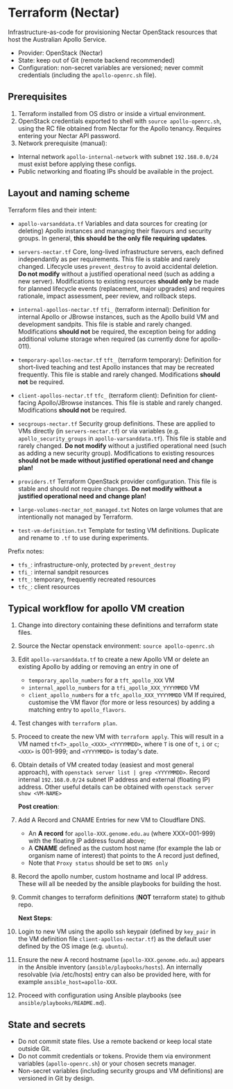 # Terraform (Nectar)

Infrastructure-as-code for provisioning Nectar OpenStack resources that host the Australian Apollo Service.

- Provider: OpenStack (Nectar)
- State: keep out of Git (remote backend recommended)
- Configuration: non-secret variables are versioned; never commit credentials (including the `apollo-openrc.sh` file).

## Prerequisites

1) Terraform installed from OS distro or inside a virtual environment.
2) OpenStack credentials exported to shell with `source apollo-openrc.sh`, using the RC file obtained from Nectar for the Apollo tenancy. Requires entering your Nectar API password.
3) Network prerequisite (manual):
- Internal network `apollo-internal-network` with subnet `192.168.0.0/24` must exist before applying these configs.
- Public networking and floating IPs should be available in the project.

## Layout and naming scheme

Terraform files and their intent:

- `apollo-varsanddata.tf`
Variables and data sources for creating (or deleting) Apollo instances and managing their flavours and security groups. In general, __this should be the only file requiring updates__.

- `servers-nectar.tf`
Core, long-lived infrastructure servers, each defined independantly as per requirements. This file is stable and rarely changed. Lifecycle uses `prevent_destroy` to avoid accidental deletion. **Do not modify** without a justified operational need (such as adding a new server). Modifications to existing resources **should only** be made for planned lifecycle events (replacement, major upgrades) and requires rationale, impact assessment, peer review, and rollback steps.

- `internal-apollos-nectar.tf`
`tfi_` (terraform internal): Definition for internal Apollo or JBrowse instances, such as the Apollo build VM and development sandpits. This file is stable and rarely changed. Modifications **should not** be required, the exception being for adding additional volume storage when required (as currently done for apollo-011).

- `temporary-apollos-nectar.tf`
`tft_` (terraform temporary): Definition for short-lived teaching and test Apollo instances that may be recreated frequently. This file is stable and rarely changed. Modifications **should not** be required.

- `client-apollos-nectar.tf`
`tfc_` (terraform client): Definition for client-facing Apollo/JBrowse instances. This file is stable and rarely changed. Modifications **should not** be required.

- `secgroups-nectar.tf`
Security group definitions. These are applied to VMs directly (in `servers-nectar.tf`) or via variables (e.g. `apollo_security_groups` in `apollo-varsanddata.tf`). This file is stable and rarely changed. **Do not modify** without a justified operational need (such as adding a new security group). Modifications to existing resources **should not be made without justified operational need and change plan!**

- `providers.tf`
Terraform OpenStack provider configuration. This file is stable and should not require changes. **Do not modify without a justified operational need and change plan!**

- `large-volumes-nectar_not_managed.txt`
Notes on large volumes that are intentionally not managed by Terraform.

- `test-vm-definition.txt`
Template for testing VM definitions. Duplicate and rename to `.tf` to use during experiments.

Prefix notes:
- `tfs_`: infrastructure-only, protected by `prevent_destroy`
- `tfi_`: internal sandpit resources
- `tft_`: temporary, frequently recreated resources
- `tfc_`: client resources

## Typical workflow for apollo VM creation

1. Change into directory containing these definitions and terraform state files.
2. Source the Nectar openstack environment: `source apollo-openrc.sh`
3. Edit `apollo-varsanddata.tf` to create a new Apollo VM or delete an existing Apollo by
   adding or removing an entry in one of
    -  `temporary_apollo_numbers` for a `tft_apollo_XXX` VM
    -  `internal_apollo_numbers` for a `tfi_apollo_XXX_YYYYMMDD` VM
    -  `client_apollo_numbers` for a `tfc_apollo_XXX_YYYYMMDD` VM
    If required, customise the VM flavor (for more or less resources) by adding a matching entry to `apollo_flavors`.
4. Test changes with `terraform plan`.
5. Proceed to create the new VM with `terraform apply`. This will result in a VM named `tf<T>_apollo_<XXX>_<YYYYMMDD>`, where `T` is one of `t`, `i` or `c`; `<XXX>` is 001-999; and `<YYYYMMDD>` is today's date.
6. Obtain details of VM created today (easiest and most general approach), with `openstack server list | grep <YYYYMMDD>`. Record internal `192.168.0.0/24` subnet IP address and external (floating IP) address. Other useful details can be obtained with `openstack server show <VM-NAME>`

    **Post creation**:

7. Add A Record and CNAME Entries for new VM to Cloudflare DNS.
    - An __A record__ for `apollo-XXX.genome.edu.au` (where XXX=001-999) with the floating IP address found above;
    - A __CNAME__ defined as the custom host name (for example the lab or organism name of interest) that points to the A record just defined,
    -  Note that `Proxy status` should be set to `DNS only`
8. Record the apollo number, custom hostname and local IP address. These will all be needed by the ansible playbooks for building the host.
9. Commit changes to terraform definitions (**NOT** terraform state) to github repo.

    **Next Steps**:

10. Login to new VM using the apollo ssh keypair (defined by `key_pair` in the VM definition file `client-apollos-nectar.tf`) as the default user defined by the OS image (e.g. `ubuntu`).
11. Ensure the new A record hostname (`apollo-XXX.genome.edu.au`) appears in the Ansible inventory (`ansible/playbooks/hosts`). An internally resolvable (via /etc/hosts) entry can also be provided here, with for example `ansible_host=apollo-XXX`.
12. Proceed with configuration using Ansible playbooks (see `ansible/playbooks/README.md`).

## State and secrets
- Do not commit state files. Use a remote backend or keep local state outside Git.  
- Do not commit credentials or tokens. Provide them via environment variables (`apollo-openrc.sh`) or your chosen secrets manager.
- Non-secret variables (including security groups and VM definitions) are versioned in Git by design.

